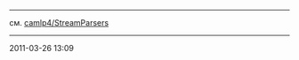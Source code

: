 * * * * *

см. [camlp4/StreamParsers](kamlo_wiki/blob/master/camlp4-StreamParsers.md)

* * * * *

2011-03-26 13:09
